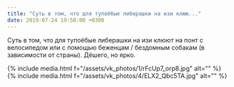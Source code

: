```yaml
---
title: "Суть в том, что для тупоёбые либерашки на изи клюю..."
date: 2019-07-24 19:58:00 +0300
---
```


Суть в том, что для тупоёбые либерашки на изи клюют на понт с велосипедом или с помощью беженцам / бездомным собакам (в зависимости от страны). Дёшего, но ярко.


{% include media.html f="/assets/vk_photos/1/rFcUp7_orp8.jpg" alt="" %}
{% include media.html f="/assets/vk_photos/4/ELX2_Qbc5TA.jpg" alt="" %}
